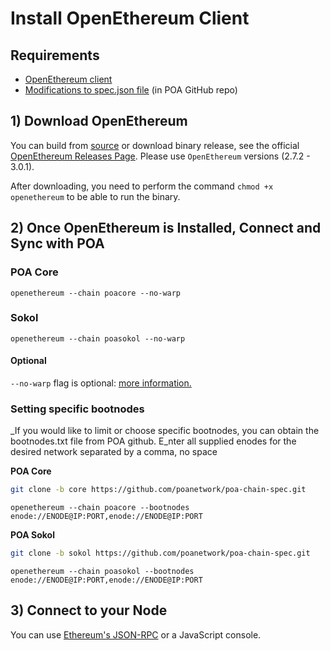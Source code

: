 # Install OpenEthereum Client

## Requirements

* [OpenEthereum client](https://github.com/openethereum/openethereum/releases)
* [Modifications to spec.json file](https://github.com/poanetwork/poa-chain-spec/) \(in POA GitHub repo\)

## 1\) Download OpenEthereum

You can build from [source](https://github.com/openethereum/openethereum) or download binary release, see the official [OpenEthereum Releases Page](https://github.com/openethereum/openethereum/releases). Please use  `OpenEthereum` versions \(2.7.2 - 3.0.1\).

After downloading, you need to perform the command `chmod +x openethereum` to be able to run the binary.

## 2\) Once OpenEthereum is Installed, Connect and Sync with POA

### **POA Core**

```text
openethereum --chain poacore --no-warp
```

### Sokol

```text
openethereum --chain poasokol --no-warp
```

#### Optional

`--no-warp` flag is optional: [more information.](https://openethereum.github.io/wiki/Getting-Synced)

### Setting specific bootnodes

_If you would like to limit or choose specific bootnodes, you can obtain the bootnodes.txt file from POA github. E_nter all supplied enodes for the desired network separated by a comma, no space  
  
**POA Core**

```bash
git clone -b core https://github.com/poanetwork/poa-chain-spec.git
```

```text
openethereum --chain poacore --bootnodes enode://ENODE@IP:PORT,enode://ENODE@IP:PORT
```

**POA Sokol**

```bash
git clone -b sokol https://github.com/poanetwork/poa-chain-spec.git
```

```text
openethereum --chain poasokol --bootnodes enode://ENODE@IP:PORT,enode://ENODE@IP:PORT
```

## 3\) Connect to your Node

You can use [Ethereum's JSON-RPC](https://openethereum.github.io/JSONRPC) or a JavaScript console.

